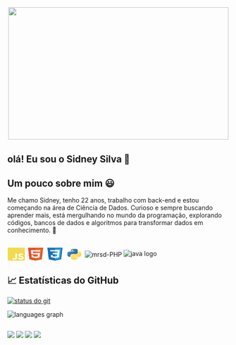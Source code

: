 <div align="center">
<img src="https://images-wixmp-ed30a86b8c4ca887773594c2.wixmp.com/f/ef0dce32-6f0b-4271-8e8e-2123c92d6b98/ddv4in9-4fca162f-8369-4b78-a050-d024b0de5f57.gif?token=eyJ0eXAiOiJKV1QiLCJhbGciOiJIUzI1NiJ9.eyJzdWIiOiJ1cm46YXBwOjdlMGQxODg5ODIyNjQzNzNhNWYwZDQxNWVhMGQyNmUwIiwiaXNzIjoidXJuOmFwcDo3ZTBkMTg4OTgyMjY0MzczYTVmMGQ0MTVlYTBkMjZlMCIsIm9iaiI6W1t7InBhdGgiOiJcL2ZcL2VmMGRjZTMyLTZmMGItNDI3MS04ZThlLTIxMjNjOTJkNmI5OFwvZGR2NGluOS00ZmNhMTYyZi04MzY5LTRiNzgtYTA1MC1kMDI0YjBkZTVmNTcuZ2lmIn1dXSwiYXVkIjpbInVybjpzZXJ2aWNlOmZpbGUuZG93bmxvYWQiXX0.w84ptg-w9xBm7ainWIxD_3zjVGuI1OrvB0NQ9M5AJg0" width="500" height="300"/>

</div>

## olá! Eu sou o Sidney Silva 👋

## Um pouco sobre mim 😃

Me chamo Sidney, tenho 22 anos, trabalho com back-end e estou começando na área de Ciência de Dados. Curioso e sempre buscando aprender mais, está mergulhando no mundo da programação, explorando códigos, bancos de dados e algoritmos para transformar dados em conhecimento. 🚀

  <div style="display: inline_block"><br>
  <img align="center" alt="mrsd-Js" height="30" width="40" src="https://raw.githubusercontent.com/devicons/devicon/master/icons/javascript/javascript-plain.svg">
  <img align="center" alt="mrsd-HTML" height="30" width="40" src="https://raw.githubusercontent.com/devicons/devicon/master/icons/html5/html5-original.svg">
  <img align="center" alt="mrsd-CSS" height="30" width="40" src="https://raw.githubusercontent.com/devicons/devicon/master/icons/css3/css3-original.svg">
  <img align="center" alt="mrsd-Python" height="30" width="40" src="https://raw.githubusercontent.com/devicons/devicon/master/icons/python/python-original.svg">
  <img align="center" alt="mrsd-PHP" height="30" width="40" src="https://cdn.jsdelivr.net/gh/devicons/devicon@latest/icons/php/php-original.svg" />
  <img src="https://cdn.jsdelivr.net/gh/devicons/devicon/icons/java/java-original.svg" height="40" alt="java logo"  />

##

</div>

  
## 📈 Estatísticas do GitHub
  [![status do git](https://github-readme-stats.vercel.app/api?username=mrsd31&show_icons=true&theme=radical)](https://github.com/mrsd31)
 
  <div>
  <img src="https://github-readme-stats.vercel.app/api/top-langs?username=mrsd31&locale=en&hide_title=false&layout=compact&card_width=330&langs_count=5&theme=radical&hide_border=false" height="200" alt="languages graph"  />
</div>

##

<div> 
  <a href="https://www.youtube.com/@Sidneysd-u2b" target="_blank"><img src="https://img.shields.io/badge/YouTube-FF0000?style=for-the-badge&logo=youtube&logoColor=white" target="_blank"></a>
  <a href="https://www.instagram.com/sd_sem_silva/" target="_blank"><img src="https://img.shields.io/badge/-Instagram-%23E4405F?style=for-the-badge&logo=instagram&logoColor=white" target="_blank"></a>
  <a href = "mailto:sidneysd2003@gmail.com"><img src="https://img.shields.io/badge/-Gmail-%23333?style=for-the-badge&logo=gmail&logoColor=white" target="_blank"></a>
  <a href="https://www.linkedin.com/in/sidney-silva-75445b261/" target="_blank"><img src="https://img.shields.io/badge/-LinkedIn-%230077B5?style=for-the-badge&logo=linkedin&logoColor=white" target="_blank"></a> 
</div>


